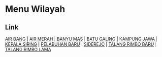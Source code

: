 # Menu Wilayah

## Link

[AIR BANG](https://github.com/gigit-pemilu/pemilu-2024-17-bengkulu/tree/main/pileg-dpr/hitung-suara/sub/17-bengkulu/sub/02-rejang-lebong/sub/19-curup-tengah/sub/1006-air-bang)
 | 
[AIR MERAH](https://github.com/gigit-pemilu/pemilu-2024-17-bengkulu/tree/main/pileg-dpr/hitung-suara/sub/17-bengkulu/sub/02-rejang-lebong/sub/19-curup-tengah/sub/2010-air-merah)
 | 
[BANYU MAS](https://github.com/gigit-pemilu/pemilu-2024-17-bengkulu/tree/main/pileg-dpr/hitung-suara/sub/17-bengkulu/sub/02-rejang-lebong/sub/19-curup-tengah/sub/1009-banyu-mas)
 | 
[BATU GALING](https://github.com/gigit-pemilu/pemilu-2024-17-bengkulu/tree/main/pileg-dpr/hitung-suara/sub/17-bengkulu/sub/02-rejang-lebong/sub/19-curup-tengah/sub/1008-batu-galing)
 | 
[KAMPUNG JAWA](https://github.com/gigit-pemilu/pemilu-2024-17-bengkulu/tree/main/pileg-dpr/hitung-suara/sub/17-bengkulu/sub/02-rejang-lebong/sub/19-curup-tengah/sub/1005-kampung-jawa)
 | 
[KEPALA SIRING](https://github.com/gigit-pemilu/pemilu-2024-17-bengkulu/tree/main/pileg-dpr/hitung-suara/sub/17-bengkulu/sub/02-rejang-lebong/sub/19-curup-tengah/sub/1001-kepala-siring)
 | 
[PELABUHAN BARU](https://github.com/gigit-pemilu/pemilu-2024-17-bengkulu/tree/main/pileg-dpr/hitung-suara/sub/17-bengkulu/sub/02-rejang-lebong/sub/19-curup-tengah/sub/1007-pelabuhan-baru)
 | 
[SIDEREJO](https://github.com/gigit-pemilu/pemilu-2024-17-bengkulu/tree/main/pileg-dpr/hitung-suara/sub/17-bengkulu/sub/02-rejang-lebong/sub/19-curup-tengah/sub/1004-siderejo)
 | 
[TALANG RIMBO BARU](https://github.com/gigit-pemilu/pemilu-2024-17-bengkulu/tree/main/pileg-dpr/hitung-suara/sub/17-bengkulu/sub/02-rejang-lebong/sub/19-curup-tengah/sub/1002-talang-rimbo-baru)
 | 
[TALANG RIMBO LAMA](https://github.com/gigit-pemilu/pemilu-2024-17-bengkulu/tree/main/pileg-dpr/hitung-suara/sub/17-bengkulu/sub/02-rejang-lebong/sub/19-curup-tengah/sub/1003-talang-rimbo-lama)

